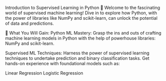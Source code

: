 Introduction to Supervised Learning in Python 🐍
Welcome to the fascinating world of supervised machine learning! Dive in to explore how Python, with the power of libraries like NumPy and scikit-learn, can unlock the potential of data and predictions.

🚀 What You Will Gain:
Python ML Mastery: Grasp the ins and outs of crafting machine learning models in Python with the help of powerhouse libraries: NumPy and scikit-learn.

Supervised ML Techniques: Harness the power of supervised learning techniques to undertake prediction and binary classification tasks. Get hands-on experience with foundational models such as:

Linear Regression
Logistic Regression

